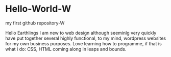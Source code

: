 # Hello-World-W
my first github repository-W

Hello Earthlings
I am new to web design although seeminlg very quickly have put together several highly functional, to my mind, wordpress websites for my own business purposes.  Love learning how to programme, if that is what i do: CSS, HTML coming along in leaps and bounds. 

